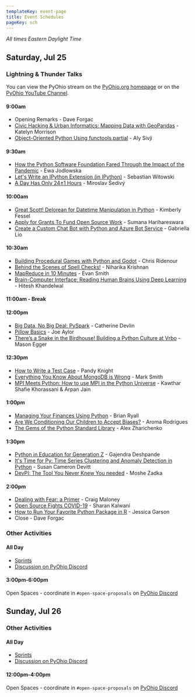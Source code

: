 ```yaml
---
templateKey: event-page
title: Event Schedules
pageKey: sch
---
```


*All times Eastern Daylight Time*

## Saturday, Jul 25

### Lightning & Thunder Talks

You can view the PyOhio stream on the [PyOhio.org homepage](/) or on the [PyOhio YouTube Channel](https://www.youtube.com/c/pyohio/).

#### 9:00am

* Opening Remarks - Dave Forgac
* [Civic Hacking & Urban Informatics: Mapping Data with GeoPandas](/events/talks/civic-hacking-urban-informatics-mapping-data-with-geopandas) - Katelyn Morrison
* [Object-Oriented Python Using functools.partial](/events/talks/object-oriented-python-using-functools-partial) - Aly Sivji

#### 9:30am

* [How the Python Software Foundation Fared Through the Impact of the Pandemic](/events/talks/how-python-software-foundation-fared-through-impact-of-pandemic) - Ewa Jodlowska
* [Let's Write an IPython Extension (in IPython)](/events/talks/lets-write-ipython-extension-in-ipython) - Sebastian Witowski
* [A Day Has Only 24±1 Hours](/events/talks/day-has-only-24-1-hours) - Miroslav Šedivý

#### 10:00am

* [Great Scott! Delorean for Datetime Manipulation in Python](/events/talks/great-scott-delorean-for-datetime-manipulation-in-python) - Kimberly Fessel
* [Apply for Grants To Fund Open Source Work](/events/talks/apply-for-grants-to-fund-open-source-work) - Sumana Harihareswara
* [Create a Custom Chat Bot with Python and Azure Bot Service](/events/talks/create-custom-chat-bot-with-python-and-azure-bot-service) - Gabriella Lio

#### 10:30am

* [Building Procedural Games with Python and Godot](/events/talks/building-procedural-games-with-python-and-godot) - Chris Ridenour
* [Behind the Scenes of Spell Checks!](/events/talks/behind-scenes-of-spell-checks) - Niharika Krishnan
* [MapReduce in 10 Minutes](/events/talks/mapreduce-in-10-minutes) - Evan Smith
* [Brain-Computer Interface: Reading Human Brains Using Deep Learning](/events/talks/brain-computer-interface-reading-human-brains-using-deep-learning) - Hitesh Khandelwal

#### 11:00am - Break

#### 12:00pm

* [Big Data, No Big Deal: PySpark](/events/talks/big-data-no-big-deal-pyspark) - Catherine Devlin
* [Pillow Basics](/events/talks/pillow-basics) - Joe Aylor
* [There’s a Snake in the Birdhouse! Building a Python Culture at Vrbo](/events/talks/theres-snake-in-birdhouse-building-python-culture-at-vrbo) - Mason Egger

#### 12:30pm

* [How to Write a Test Case](/events/talks/how-to-write-test-case) - Pandy Knight
* [Everything You Know About MongoDB is Wrong](/events/talks/everything-you-know-about-mongodb-is-wrong) - Mark Smith
* [MPI Meets Python: How to use MPI in the Python Universe](/events/talks/mpi-meets-python-how-to-use-mpi-in-python-universe) - Kawthar Shafie Khorassani & Arpan Jain

#### 1:00pm

* [Managing Your Finances Using Python](/events/talks/managing-your-finances-using-python) - Brian Ryall
* [Are We Conditioning Our Children to Accept Biases?](/events/talks/are-we-conditioning-our-children-to-accept-biases) - Aroma Rodrigues
* [The Gems of the Python Standard Library](/events/talks/gems-of-python-standard-library) - Alex Zharichenko

#### 1:30pm

* [Python in Education for Generation Z](/events/talks/python-in-education-for-generation-z) - Gajendra Deshpande
* [It's Time for Py: Time Series Clustering and Anomaly Detection in Python](/events/talks/its-time-for-py-time-series-clustering-and-anomaly-detection-in-python) - Susan Cameron Devitt
* [DevPI: The Tool You Never Knew You needed](/events/talks/devpi-tool-you-never-knew-you-needed) - Moshe Zadka

#### 2:00pm

* [Dealing with Fear: a Primer](/events/talks/dealing-with-fear-primer) - Craig Maloney
* [Open Source Fights COVID-19](/events/talks/open-source-fights-covid-19) - Sharan Kalwani
* [How to Run Your Favorite Python Package in R](/events/talks/how-to-run-your-favorite-python-package-in-r) - Jessica Garson
* Close - Dave Forgac

### Other Activities

#### All Day

* [Sprints](/events/sprints)
* [Discussion on PyOhio Discord](https://chat.pyohio.org/)

#### 3:00pm-6:00pm

Open Spaces - coordinate in `#open-space-proposals` on [PyOhio Discord](https://chat.pyohio.org/)

## Sunday, Jul 26

### Other Activities

#### All Day

* [Sprints](/events/sprints)
* [Discussion on PyOhio Discord](https://chat.pyohio.org/)

#### 12:00pm-4:00pm

Open Spaces - coordinate in `#open-space-proposals` on [PyOhio Discord](https://chat.pyohio.org/)
